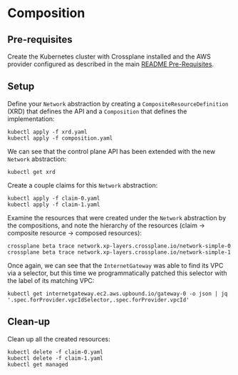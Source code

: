 # Composition

## Pre-requisites

Create the Kubernetes cluster with Crossplane installed and the AWS provider
configured as described in the main [README
Pre-Requisites](../README.md#pre-requisites).

## Setup

Define your `Network` abstraction by creating a `CompositeResourceDefinition`
(XRD) that defines the API and a `Composition` that defines the implementation:
```
kubectl apply -f xrd.yaml
kubectl apply -f composition.yaml
```

We can see that the control plane API has been extended with the new `Network`
abstraction:
```
kubectl get xrd
```

Create a couple claims for this `Network` abstraction:
```
kubectl apply -f claim-0.yaml
kubectl apply -f claim-1.yaml
```

Examine the resources that were created under the `Network` abstraction by the
compositions, and note the hierarchy of the resources (claim -> composite
resource -> composed resources):
```
crossplane beta trace network.xp-layers.crossplane.io/network-simple-0
crossplane beta trace network.xp-layers.crossplane.io/network-simple-1
```

Once again, we can see that the `InternetGateway` was able to find its VPC via a
selector, but this time we programmatically patched this selector with the label
of its matching VPC:
```
kubectl get internetgateway.ec2.aws.upbound.io/gateway-0 -o json | jq '.spec.forProvider.vpcIdSelector,.spec.forProvider.vpcId'
```

## Clean-up

Clean up all the created resources:
```
kubectl delete -f claim-0.yaml
kubectl delete -f claim-1.yaml
kubectl get managed
```